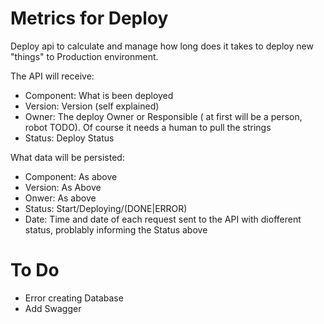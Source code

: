 # Metrics for Deploy
Deploy api to calculate and manage how long does it takes to deploy new "things" to Production environment.

The API will receive:
* Component: What is been deployed
* Version: Version (self explained)
* Owner: The deploy Owner or Responsible ( at first  will be a person, robot TODO). Of course it needs a human to pull the strings
* Status: Deploy Status

What data will be persisted:
* Component: As above
* Version: As Above
* Onwer: As above
* Status: Start/Deploying/(DONE|ERROR)
* Date: Time and date of each request sent to the API with diofferent status, problably informing the Status above


# To Do

- Error creating Database
- Add Swagger
